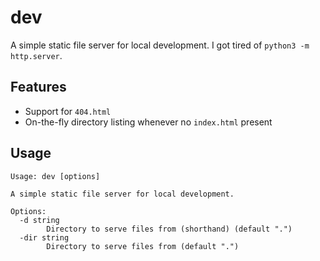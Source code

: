# dev

A simple static file server for local development. I got tired of `python3 -m http.server`.

## Features

- Support for `404.html`
- On-the-fly directory listing whenever no `index.html` present

## Usage

```
Usage: dev [options]

A simple static file server for local development.

Options:
  -d string
        Directory to serve files from (shorthand) (default ".")
  -dir string
        Directory to serve files from (default ".")
```
